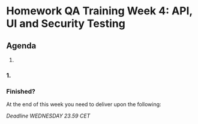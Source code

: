 # Homework QA Training Week 4: API, UI and Security Testing

## Agenda

1.

### 1.

### Finished?

At the end of this week you need to deliver upon the following:

_Deadline WEDNESDAY 23.59 CET_
